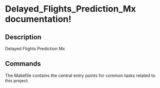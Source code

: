 # Delayed_Flights_Prediction_Mx documentation!

## Description

Delayed Flights Prediction Mx

## Commands

The Makefile contains the central entry points for common tasks related to this project.

